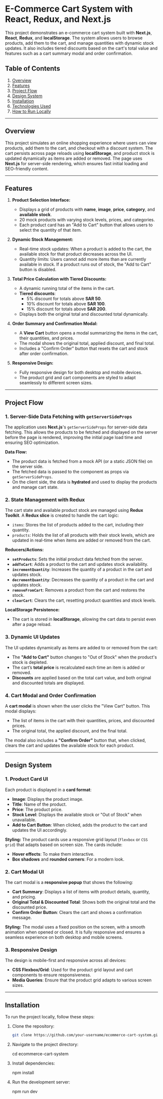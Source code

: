 # E-Commerce Cart System with React, Redux, and Next.js

This project demonstrates an e-commerce cart system built with **Next.js**, **React**, **Redux**, and **localStorage**. The system allows users to browse products, add them to the cart, and manage quantities with dynamic stock updates. It also includes tiered discounts based on the cart's total value and features such as a cart summary modal and order confirmation.

## Table of Contents
1. [Overview](#overview)
2. [Features](#features)
3. [Project Flow](#project-flow)
4. [Design System](#design-system)
5. [Installation](#installation)
6. [Technologies Used](#technologies-used)
7. [How to Run Locally](#how-to-run-locally)

---

## Overview

This project simulates an online shopping experience where users can view products, add them to the cart, and checkout with a discount system. The cart persists across page reloads using **localStorage**, and product stock is updated dynamically as items are added or removed. The page uses **Next.js** for server-side rendering, which ensures fast initial loading and SEO-friendly content.

---

## Features

1. **Product Selection Interface:**
   - Displays a grid of products with **name**, **image**, **price**, **category**, and **available stock**.
   - 20 mock products with varying stock levels, prices, and categories.
   - Each product card has an "Add to Cart" button that allows users to select the quantity of that item.

2. **Dynamic Stock Management:**
   - Real-time stock updates: When a product is added to the cart, the available stock for that product decreases across the UI.
   - Quantity limits: Users cannot add more items than are currently available in stock. If a product runs out of stock, the "Add to Cart" button is disabled.

3. **Total Price Calculation with Tiered Discounts:**
   - A dynamic running total of the items in the cart.
   - **Tiered discounts**:
     - 5% discount for totals above **SAR 50**.
     - 10% discount for totals above **SAR 100**.
     - 15% discount for totals above **SAR 200**.
   - Displays both the original total and discounted total dynamically.

4. **Order Summary and Confirmation Modal:**
   - A **View Cart** button opens a modal summarizing the items in the cart, their quantities, and prices.
   - The modal shows the original total, applied discount, and final total.
   - Includes a "Confirm Order" button that resets the cart and stock after order confirmation.

5. **Responsive Design:**
   - Fully responsive design for both desktop and mobile devices.
   - The product grid and cart components are styled to adapt seamlessly to different screen sizes.

---

## Project Flow

### 1. **Server-Side Data Fetching with `getServerSideProps`**

The application uses **Next.js**'s `getServerSideProps` for server-side data fetching. This allows the products to be fetched and displayed on the server before the page is rendered, improving the initial page load time and ensuring SEO optimization.

**Data Flow:**
- The product data is fetched from a mock API (or a static JSON file) on the server side.
- The fetched data is passed to the component as props via `getServerSideProps`.
- On the client side, the data is **hydrated** and used to display the products and manage cart state.

### 2. **State Management with Redux**

The cart state and available product stock are managed using **Redux Toolkit**. A **Redux slice** is created to handle the cart logic:

- `items`: Stores the list of products added to the cart, including their quantity.
- `products`: Holds the list of all products with their stock levels, which are updated in real-time when items are added or removed from the cart.

**Reducers/Actions:**
- **`setProducts`**: Sets the initial product data fetched from the server.
- **`addToCart`**: Adds a product to the cart and updates stock availability.
- **`incrementQuantity`**: Increases the quantity of a product in the cart and updates stock.
- **`decrementQuantity`**: Decreases the quantity of a product in the cart and updates stock.
- **`removeFromCart`**: Removes a product from the cart and restores the stock.
- **`clearCart`**: Clears the cart, resetting product quantities and stock levels.

**LocalStorage Persistence:**
- The cart is stored in **localStorage**, allowing the cart data to persist even after a page reload.

### 3. **Dynamic UI Updates**

The UI updates dynamically as items are added to or removed from the cart:
- The **"Add to Cart"** button changes to "Out of Stock" when the product's stock is depleted.
- The cart’s **total price** is recalculated each time an item is added or removed.
- **Discounts** are applied based on the total cart value, and both original and discounted totals are displayed.

### 4. **Cart Modal and Order Confirmation**

A **cart modal** is shown when the user clicks the "View Cart" button. This modal displays:
- The list of items in the cart with their quantities, prices, and discounted prices.
- The original total, the applied discount, and the final total.

The modal also includes a **"Confirm Order"** button that, when clicked, clears the cart and updates the available stock for each product.

---

## Design System

### 1. **Product Card UI**

Each product is displayed in a **card format**:
- **Image**: Displays the product image.
- **Title**: Name of the product.
- **Price**: The product price.
- **Stock Level**: Displays the available stock or "Out of Stock" when unavailable.
- **Add to Cart Button**: When clicked, adds the product to the cart and updates the UI accordingly.

**Styling:** The product cards use a responsive grid layout (`flexbox` or `CSS grid`) that adapts based on screen size. The cards include:
- **Hover effects**: To make them interactive.
- **Box shadows** and **rounded corners**: For a modern look.

### 2. **Cart Modal UI**

The cart modal is a **responsive popup** that shows the following:
- **Cart Summary**: Displays a list of items with product details, quantity, and pricing.
- **Original Total & Discounted Total**: Shows both the original total and the discounted price.
- **Confirm Order Button**: Clears the cart and shows a confirmation message.

**Styling:** The modal uses a fixed position on the screen, with a smooth animation when opened or closed. It is fully responsive and ensures a seamless experience on both desktop and mobile screens.

### 3. **Responsive Design**

The design is mobile-first and responsive across all devices:
- **CSS Flexbox/Grid**: Used for the product grid layout and cart components to ensure responsiveness.
- **Media Queries**: Ensure that the product grid adapts to various screen sizes.

---

## Installation

To run the project locally, follow these steps:

1. Clone the repository:

   ```bash
   git clone https://github.com/your-username/ecommerce-cart-system.git

2. Navigate to the project directory:

    cd ecommerce-cart-system

3. Install dependencies:
 
    npm install

 4. Run the development server:

    npm run dev